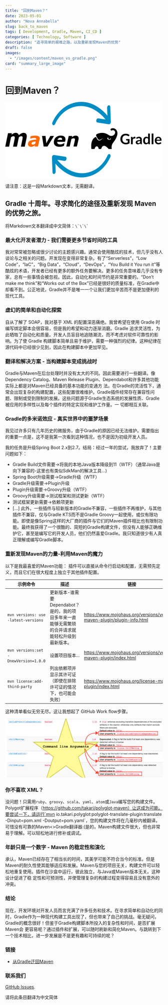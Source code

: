 ```yaml
---
title: "回到Maven？"
date: 2023-05-01
author: "Nova Annabella"
slug: back_to_maven
tags: [ Development, Gradle, Maven, CI_CD ]
categories: [ Technology, Software ]
description: "追寻简单的艰难之路，以及重新发现Maven的优势"
draft: false
images:
  - "/images/content/maven_vs_gradle.png"
card: "summary_large_image"
---
```



# 回到Maven？

[![maven_vs_gradle](/images/content/maven_vs_gradle.png)](https://phauer.com/2018/moving-back-from-gradle-to-maven/) 

请注意：这是一段Markdown文本，无需翻译。

## Gradle 十周年。寻求简化的途径及重新发现 Maven 的优势之旅。

将Markdown文本翻译成中文简体：```\`\`\` ```

### 最大化开发者潜力 - 我们需要更多节省时间的工具

我对常常被忽略或很少讨论的主题感兴趣。通常会使用酷炫的技术，但几乎没有人谈论与之相关的问题。开发现在变得非常复杂。有了“Serverless”，“Low Code”，“IaC”，“Big
Data”，“Cloud”，“DevOps”，“You Build it You run
it”等酷炫的术语，开发者已经有更多的额外任务要解决。更多的任务意味着几乎没有专家，总有一些事情会被忽视。因此，自动化和时间节约是非常重要的。“Don’t make me think”和“Works out of the
Box”已经是很好的质量标准，在Gradle中却看不到。公正地说，Gradle并不是唯一一个让我们更加辛苦而不是更加便利的现代工具。

### 虚幻的简单和自动化探索

自从了解了 SOAP，我对基于 XML 的配置深恶痛绝。我曾希望在使用 Gradle 时编写绑定脚本会很容易，但是我的希望和动力逐渐消磨。Gradle
追求灵活性，为此牺牲了自动化和质量。开发人员盲目地追随潮流，而不考虑对软件可靠性的影响。为了使 Gradle 构建脚本简单且易于维护，需要一种强烈的纪律。这种纪律在源代码中已经很少见到，因此在构建脚本中更加罕见。

### 翻译和解决方案 - 当构建脚本变成挑战时

Gradle与Maven在后台处理时并没有太大的不同。因此需要进行一些翻译。像Dependency Catalog、Maven Release Plugin、Dependabot和许多其他功能实际上都是对Maven已经具备的基本功能的变通方
法。在Gradle的灵活性下，通常会出现复杂的构建配置，这些配置很难维护。Gradle插件经常存在兼容性问题、限制或受到限制的发展。这些问题源于Gradle生态系统的发展性质、Gradle被应用的多样性以及每个插件的特定实现和维护工作量。一
切都相互关联。

### Gradle的多米诺效应 - 真实世界中的噩梦场景

我见过许多只有几年历史的微服务，由于Gradle的原因已经无法维护。需要指出的重要一点是，这不是我第一次看到这种情况，也不是因为初级开发人员。

我的任务是升级Spring Boot 2.x到2.7。结局：经过一年的尝试，我放弃了！主要问题如下：

* Gradle Build文件需要->将我的本地Java版本降级到11（WTF）（通常Java是向下兼容的-这里也有类似SdkMan的解决工具...)
* Spring Boot升级需要->Gradle升级（WTF）
* Gradle升级需要->Plugin升级
* Plugin升级需要->Groovy升级（WTF）
* Groovy升级需要->测试框架和测试更新（WTF）
* 测试框架更新需要->依赖项更新
* \[...]
此外，一些插件与较新版本的Gradle不兼容，一些插件不再维护，与其他插件不兼容，仅与Gradle KTS而不是Gradle Groovy一起使用，或仅有限功能。即使是像Spring这样的大厂商的插件与它们的Maven插件相比也有限制功能。最终我获得了一个很酷的、简短的Gradle构建文件，但没有人能够正确维护它，甚至是编写它的开发人员，他们仍然喜爱Gradle。我只知道很少有人真正理解或编写Gradle脚本。

### 重新发现Maven的力量-利用Maven的魔力

以下是我最喜爱的Maven功能：
插件可以直接从命令行启动和配置，无需预先定义，而且它们在很大程度上独立于其他插件配置。

| 示例命令                           | 描述                                                                                                                                              | 链接                                                                   |
|------------------------------------|---------------------------------------------------------------------------------------------------------------------------------------------------|------------------------------------------------------------------------|
| `mvn versions: use -latest-versions` | 更新版本-谁需要Dependabot？是的，我的项目多年来一直能够无需繁琐的合并请求就能轻松升级到最新版本。| https://www.mojohaus.org/versions/versions-maven-plugin/plugin-info.html |
| `mvn versions:set -DnewVersion=1.0.0` | 设置项目版本...                                                                                                                                                 | https://www.mojohaus.org/versions/versions-maven-plugin/index.html       |
| `mvn license:add-third-party`        | 列出依赖项并显示其许可证（即使在排除许可证的情况下，也可能会失败）                                                                                 | https://www.mojohaus.org/license-maven-plugin/index.html                 | 

这种清单看似无穷无尽。这让我想起了 GitHub Work flow步骤。

![maven_plugin_command_line_args](/images/content/maven_plugin_command_line_args.png)

### 你不喜欢 XML？

没问题！只需用`ruby`、`groovy`、`scala`、`yaml`、`atom`或`Java`编写您的构建文件。Polygot扩展程序（https://github.com/takari/polyglot-maven）让这成为可能。要尝试一下，请运行`mvn io.takari.polyglot:polyglot-translate-plugin:translate -Dinput=pom.xml -Doutput=pom.yaml`，您的构建文件将在几毫秒内被翻译。可惜没有可靠的Maven<>Gradle翻译器:(是的，Maven构建文件很大，但也非常易于理解。可以轻松地进行修补或调试。

### 年龄只是一个数字 - Maven 的稳定性和演化

承认，Maven已经存在了相当长的时间，其美学可能不符合当今的标准。但是Maven的耐久性使其能够适应和发展。Maven与您的项目无关，构建文件可以轻松地重复使用。插件在沙盒中运行，彼此独立，与Java或Maven版本无关。这种设计促进了稳
定性和可预测性，并使管理复杂的构建过程变得容易且没有意外的冲突。

### 结论

现在，开发环境对开发人员而言充满了许多任务和技术。在寻求简单和自动化的同时，Gradle作为一种现代构建工具出现了，但也带来了自己的挑战。毫无疑问，Gradle的概念很好！但鉴于Gradle构建脚本所投入的复杂性和时间，是否扩展Maven会
更容易呢？通过插件和扩展，可以随时刷新和简化Maven。与跳转到下一个技术相比，进一步发展是不是更有趣和可持续的呢？

### 链接

* [从Gradle迁回Maven](https://phauer.com/2018/moving-back-from-gradle-to-maven/)

### 联系我们

[GitHub Issues](https://github.com/NovaAnnabella/the_unspoken/issues/new/choose). 

请将此条目翻译为中文简体
